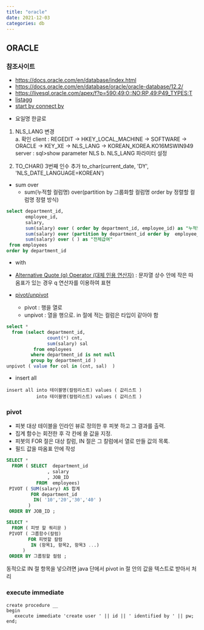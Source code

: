 ```yaml
---
title: "oracle"
date: 2021-12-03
categories: db
---
```


## ORACLE

### 참조사이트

- https://docs.oracle.com/en/database/index.html
- https://docs.oracle.com/en/database/oracle/oracle-database/12.2/
- https://livesql.oracle.com/apex/f?p=590:49:0::NO:RP,49:P49_TYPES:T
- [listagg](https://livesql.oracle.com/apex/livesql/file/tutorial_EDVE861IDOIZGLUZMSW7Y8HYG.html)
- [start by connect by](https://livesql.oracle.com/apex/livesql/file/tutorial_GQMLEEPG5ARVSIFGQRD3SES92.html)

* 요일명 한글로

1. NLS_LANG 변경  
   a. 확인
   client : REGEDIT -> HKEY_LOCAL_MACHINE -> SOFTWARE -> ORACLE -> KEY_XE -> NLS_LANG -> KOREAN_KOREA.KO16MSWIN949  
   server : sql>show parameter NLS
   b. NLS_LANG 파라미터 설정

2. TO_CHAR() 3번째 인수 추가
   to_char(current_date, 'DY', 'NLS_DATE_LANGUAGE=KOREAN')

- sum over
  - sum(누적할 컬럼명) over(partition by 그룹화할 컬럼명 order by 정렬할 컬럼명 정렬 방식)

```sql
select department_id,
       employee_id,
       salary,
       sum(salary) over ( order by department_id, employee_id) as "누적합계",
       sum(salary) over (partition by department_id order by  employee_id) as "부서별누적",
       sum(salary) over ( ) as "전체급여"
 from employees
order by department_id
```

- with
- [Alternative Quote (q) Operator (대체 인용 연산자)](https://livesql.oracle.com/apex/livesql/file/content_CIREYU9EA54EOKQ7LAMZKRF6P.html) : 문자열 상수 안에 작은 따옴표가 있는 경우 q 연산자를 이용하여 표현

- [pivot/unpivot](https://www.oracle.com/kr/technical-resources/articles/database/sql-11g-pivot.html)
  - pivot : 행을 열로
  - unpivot : 열을 행으로. in 절에 적는 컬럼은 타입이 같아야 함

```sql
select *
  from (select department_id,
               count(*) cnt,
               sum(salary) sal
          from employees
         where department_id is not null
         group by department_id )
unpivot ( value for col in (cnt, sal)  )
```

- insert all

```
insert all into 테이블명(컬럼리스트) values ( 값리스트 )
           into 테이블명(컬럼리스트) values ( 값리스트 )
```

### pivot
- 피봇 대상 테이블을 인라인 뷰로 정의한 후 피봇 하고 그 결과를 출력.  
- 집계 함수는 회전한 후 각 칸에 쓸 값을 지정.
- 피봇의 FOR 절은 대상 칼럼, IN 절은 그 칼럼에서 열로 만들 값의 목록.
- 필드 값을 따옴표 안에 작성 

```sql
SELECT *
  FROM ( SELECT  department_id 
               , salary 
               , JOB_ID
           FROM  employees)
 PIVOT ( SUM(salary) AS 합계 
         FOR department_id
          IN( '10','20','30','40' )
        )
 ORDER BY JOB_ID ;
```
```sql
SELECT * 
  FROM ( 피벗 할 쿼리문 )
 PIVOT ( 그룹함수(칼럼)
        FOR 피벗할 칼럼
         IN (항목1, 항목2, 항목3 ...)
      )
 ORDER BY 그룹핑할 컬럼 ;
```

동적으로 IN 절 항목을 넣으려면  java 단에서 pivot in 절 안의 값을 텍스트로 받아서 처리  

### execute immediate 
```
create procedure __
begin
   execute immediate 'create user ' || id || ' identified by ' || pw;
end;
```


